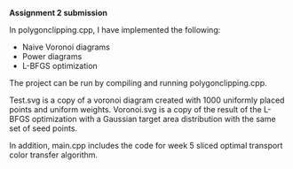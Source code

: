 **Assignment 2 submission**

In polygonclipping.cpp, I have implemented the following:
- Naive Voronoi diagrams
- Power diagrams
- L-BFGS optimization

The project can be run by compiling and running polygonclipping.cpp.

Test.svg is a copy of a voronoi diagram created with 1000 uniformly placed points and uniform weights. Voronoi.svg is a copy of the result of the L-BFGS optimization with a Gaussian target area distribution with the same set of seed points.

In addition, main.cpp includes the code for week 5 sliced optimal transport color transfer algorithm.
